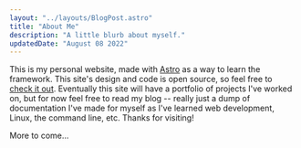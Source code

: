 ```yaml
---
layout: "../layouts/BlogPost.astro"
title: "About Me"
description: "A little blurb about myself."
updatedDate: "August 08 2022"
---
```


This is my personal website, made with [Astro](https://astro.build) as a way to learn the framework. This site's design and code is open source, so feel free to [check it out](https://github.com/fullmetalbrackets/blog). Eventually this site will have a portfolio of projects I've worked on, but for now feel free to read my blog -- really just a dump of documentation I've made for myself as I've learned web development, Linux, the command line, etc. Thanks for visiting!

More to come...
